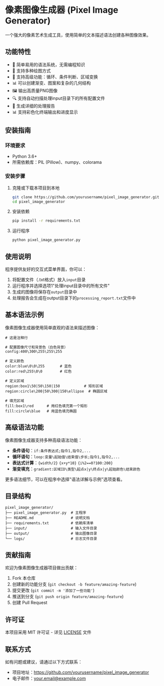 # 像素图像生成器 (Pixel Image Generator)

一个强大的像素艺术生成工具，使用简单的文本描述语法创建各种图像效果。

## 功能特性

- 🎨 简单易用的语法系统，无需编程知识
- 🌈 支持多种绘图方式
- 🔄 支持高级功能：循环、条件判断、区域变换
- 📊 可以创建渐变、图案和复杂的几何结构
- 🖼️ 输出高质量PNG图像
- 🔍 支持自动扫描处理input目录下的所有配置文件
- 📝 生成详细的处理报告
- 📊 支持彩色化终端输出和进度显示

## 安装指南

### 环境要求
- Python 3.6+
- 所需依赖库：PIL (Pillow)、numpy、colorama

### 安装步骤

1. 克隆或下载本项目到本地
   ```bash
   git clone https://github.com/yourusername/pixel_image_generator.git
   cd pixel_image_generator
   ```

2. 安装依赖
   ```bash
   pip install -r requirements.txt
   ```

3. 运行程序
   ```bash
   python pixel_image_generator.py
   ```

## 使用说明

程序提供友好的交互式菜单界面，你可以：

1. 将配置文件（.txt格式）放入`input`目录
2. 运行程序并选择选项1"处理input目录中的所有文件"
3. 生成的图像将保存在`output`目录中
4. 处理报告会生成在output目录下的`processing_report.txt`文件中

## 基本语法示例

像素图像生成器使用简单直观的语法来描述图像：

```
# 这是注释行

# 配置图像尺寸和背景色（白色背景）
config:400\300\255\255\255

# 定义颜色
color:blue\0\0\255       # 蓝色
color:red\255\0\0        # 红色

# 定义区域
region:box1\50|50\150|150           # 矩形区域
region:circle\200|50\300|150\ellipse  # 椭圆区域

# 填充区域
fill:box1\red      # 用红色填充第一个矩形
fill:circle\blue   # 用蓝色填充椭圆
```

## 高级语法功能

像素图像生成器支持多种高级语法功能：

- **条件语句**：`if:条件表达式;指令1,指令2,...`
- **循环语句**：`loop:变量\起始值\结束值\步长;指令1,指令2,...`
- **表达式计算**：`{width/2}` `{x+y*10}` `{i%2==0?100:200}`
- **渐变填充**：`gradient:区域ID\类型\起点x|y\终点x|y\起始颜色\结束颜色`

更多语法细节，可以在程序中选择"语法详解与示例"选项查看。

## 目录结构

```
pixel_image_generator/
├── pixel_image_generator.py  # 主程序
├── README.md                 # 说明文档
├── requirements.txt          # 依赖库清单
├── input/                    # 输入文件目录
├── output/                   # 输出图像目录
└── logs/                     # 日志文件目录
```

## 贡献指南

欢迎为像素图像生成器项目做出贡献：

1. Fork 本仓库
2. 创建新的功能分支 (`git checkout -b feature/amazing-feature`)
3. 提交更改 (`git commit -m '添加了一些功能'`)
4. 推送到分支 (`git push origin feature/amazing-feature`)
5. 创建 Pull Request

## 许可证

本项目采用 MIT 许可证 - 详见 [LICENSE](LICENSE) 文件

## 联系方式

如有问题或建议，请通过以下方式联系：

- 项目地址：https://github.com/yourusername/pixel_image_generator
- 电子邮件：your.email@example.com
